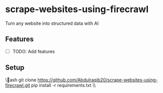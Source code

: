 ﻿# scrape-websites-using-firecrawl

Turn any website into structured data with AI

## Features
- [ ] TODO: Add features

## Setup
\\\ash
git clone https://github.com/Abdulraqib20/scrape-websites-using-firecrawl.git
pip install -r requirements.txt
\\\
